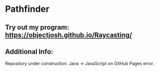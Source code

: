 Pathfinder
==================

Try out my program: https://objectjosh.github.io/Raycasting/
-----------------------------------
Additional Info:
--------------
Repository under construction. Java -> JavaScript on GitHub Pages error.
